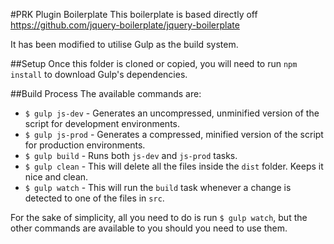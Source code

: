 #PRK Plugin Boilerplate
This boilerplate is based directly off https://github.com/jquery-boilerplate/jquery-boilerplate

It has been modified to utilise Gulp as the build system.

##Setup
Once this folder is cloned or copied, you will need to run `npm install` to download Gulp's dependencies.


##Build Process
The available commands are:

* `$ gulp js-dev` - Generates an uncompressed, unminified version of the script for development environments.
* `$ gulp js-prod` - Generates a compressed, minified version of the script for production environments.
* `$ gulp build` - Runs both `js-dev` and `js-prod` tasks.
* `$ gulp clean` - This will delete all the files inside the `dist` folder. Keeps it nice and clean.
* `$ gulp watch` - This will run the `build` task whenever a change is detected to one of the files in `src`.

For the sake of simplicity, all you need to do is run `$ gulp watch`, but the other commands are available to you should you need to use them.
